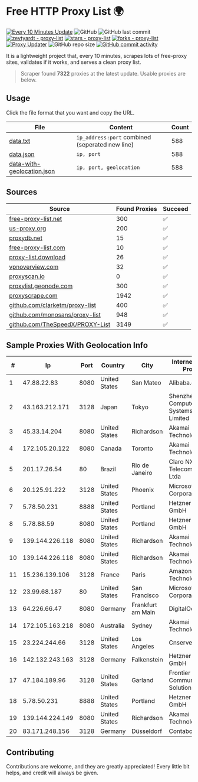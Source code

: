 
# Free HTTP Proxy List 🌍

[![Every 10 Minutes Update](https://github.com/mertguvencli/http-proxy-list/actions/workflows/main.yml/badge.svg?branch=main)](https://github.com/mertguvencli/http-proxy-list/actions/workflows/main.yml)
![GitHub](https://img.shields.io/github/license/mertguvencli/http-proxy-list)
![GitHub last commit](https://img.shields.io/github/last-commit/mertguvencli/http-proxy-list)
[![zevtyardt - proxy-list](https://img.shields.io/static/v1?label=zevtyardt&message=proxy-list&color=blue&logo=github)](https://github.com/zevtyardt/proxy-list "Go to GitHub repo")
[![stars - proxy-list](https://img.shields.io/github/stars/zevtyardt/proxy-list?style=social)](https://github.com/zevtyardt/proxy-list)
[![forks - proxy-list](https://img.shields.io/github/forks/zevtyardt/proxy-list?style=social)](https://github.com/zevtyardt/proxy-list)
[![Proxy Updater](https://github.com/zevtyardt/proxy-list/workflows/Proxy%20Updater/badge.svg)](https://github.com/zevtyardt/proxy-list/actions?query=workflow:"Proxy+Updater")
![GitHub repo size](https://img.shields.io/github/repo-size/zevtyardt/proxy-list)
[![GitHub commit activity](https://img.shields.io/github/commit-activity/m/zevtyardt/proxy-list?logo=commits)](https://github.com/zevtyardt/proxy-list/commits/main)

It is a lightweight project that, every 10 minutes, scrapes lots of free-proxy sites, validates if it works, and serves a clean proxy list.

> Scraper found **7322** proxies at the latest update. Usable proxies are below.

## Usage

Click the file format that you want and copy the URL.

|File|Content|Count|
|----|-------|-----|
|[data.txt](https://raw.githubusercontent.com/mertguvencli/http-proxy-list/main/proxy-list/data.txt)|`ip_address:port` combined (seperated new line)|588|
|[data.json](https://raw.githubusercontent.com/mertguvencli/http-proxy-list/main/proxy-list/data.json)|`ip, port`|588|
|[data-with-geolocation.json](https://raw.githubusercontent.com/mertguvencli/http-proxy-list/main/proxy-list/data-with-geolocation.json)|`ip, port, geolocation`|588|

## Sources

|Source|Found Proxies|Succeed|
|------|-------------|-------|
|[free-proxy-list.net](https://free-proxy-list.net)|300|✅|
|[us-proxy.org](https://www.us-proxy.org)|200|✅|
|[proxydb.net](http://proxydb.net)|15|✅|
|[free-proxy-list.com](https://free-proxy-list.com/?page=&port=&type%5B%5D=http&type%5B%5D=https&up_time=0&search=Search)|10|✅|
|[proxy-list.download](https://www.proxy-list.download/HTTP)|26|✅|
|[vpnoverview.com](https://vpnoverview.com/privacy/anonymous-browsing/free-proxy-servers)|32|✅|
|[proxyscan.io](https://www.proxyscan.io)|0|✅|
|[proxylist.geonode.com](https://proxylist.geonode.com/api/proxy-list?limit=300&page=1&sort_by=lastChecked&sort_type=desc&protocols=http,https)|300|✅|
|[proxyscrape.com](https://api.proxyscrape.com/v2/?request=displayproxies&protocol=http&timeout=10000&country=all&ssl=all&anonymity=all)|1942|✅|
|[github.com/clarketm/proxy-list](https://raw.githubusercontent.com/clarketm/proxy-list/master/proxy-list-raw.txt)|400|✅|
|[github.com/monosans/proxy-list](https://raw.githubusercontent.com/monosans/proxy-list/main/proxies/http.txt)|948|✅|
|[github.com/TheSpeedX/PROXY-List](https://raw.githubusercontent.com/TheSpeedX/PROXY-List/master/http.txt)|3149|✅|


## Sample Proxies With Geolocation Info

|#|Ip|Port|Country|City|Internet Service Provider|
|-|--|----|-------|----|-------------------------|
|1|47.88.22.83|8080|United States|San Mateo|Alibaba.com LLC|
|2|43.163.212.171|3128|Japan|Tokyo|Shenzhen Tencent Computer Systems Company Limited|
|3|45.33.14.204|8080|United States|Richardson|Akamai Technologies, Inc.|
|4|172.105.20.122|8080|Canada|Toronto|Akamai Technologies|
|5|201.17.26.54|80|Brazil|Rio de Janeiro|Claro NXT Telecomunicacoes Ltda|
|6|20.125.91.222|3128|United States|Phoenix|Microsoft Corporation|
|7|5.78.50.231|8888|United States|Portland|Hetzner Online GmbH|
|8|5.78.88.59|8080|United States|Portland|Hetzner Online GmbH|
|9|139.144.226.118|8080|United States|Richardson|Akamai Technologies, Inc.|
|10|139.144.226.118|8080|United States|Richardson|Akamai Technologies, Inc.|
|11|15.236.139.106|3128|France|Paris|Amazon Technologies Inc.|
|12|23.99.68.187|80|United States|San Francisco|Microsoft Corporation|
|13|64.226.66.47|8080|Germany|Frankfurt am Main|DigitalOcean|
|14|172.105.163.218|8080|Australia|Sydney|Akamai Technologies|
|15|23.224.244.66|3128|United States|Los Angeles|Cnservers LLC|
|16|142.132.243.163|3128|Germany|Falkenstein|Hetzner Online GmbH|
|17|47.184.189.96|3128|United States|Garland|Frontier Communications Solutions|
|18|5.78.50.231|8888|United States|Portland|Hetzner Online GmbH|
|19|139.144.224.149|8080|United States|Richardson|Akamai Technologies, Inc.|
|20|83.171.248.156|3128|Germany|Düsseldorf|Contabo GmbH|



## Contributing

Contributions are welcome, and they are greatly appreciated! Every
little bit helps, and credit will always be given.

